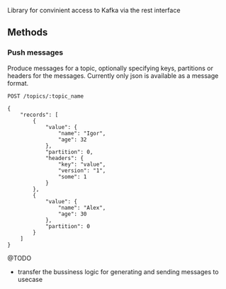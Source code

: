Library for convinient access to Kafka via the rest interface

## Methods

### Push messages
Produce messages for a topic, optionally specifying keys, partitions or headers for the messages. Currently only json is available as a message format.
```
POST /topics/:topic_name
```
```
{
    "records": [
        {
            "value": {
                "name": "Igor",
                "age": 32
            },
            "partition": 0,
            "headers": {
                "key": "value",
                "version": "1",
                "some": 1
            }
        },
        {
            "value": {
                "name": "Alex",
                "age": 30
            },
            "partition": 0
        }
    ]
}
```

@TODO

- transfer the bussiness logic for generating and sending messages to usecase